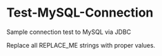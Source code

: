 # Test-MySQL-Connection
Sample connection test to MySQL via JDBC

Replace all REPLACE_ME strings with proper values.